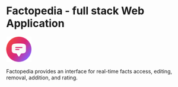# Factopedia - full stack Web Application
<a href="https://todayilearned-jonas.netlify.app/" target="_blank">
<img src="logo.png" height="68" width="68" alt="Facts on the Go! logo" /> 
</a>

Factopedia provides an interface for real-time facts access, editing, removal, addition, and rating.

